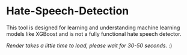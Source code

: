 # Hate-Speech-Detection
This tool is designed for learning and understanding machine learning models like XGBoost and is not a fully functional hate speech detector.

*Render takes a little time to load, please wait for 30-50 seconds.*
:)

